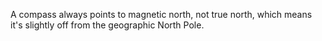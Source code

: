 A compass always points to magnetic north, not true north, which means it's slightly off from the geographic North Pole.